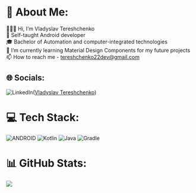 # 💫 About Me:
🙋🏻‍♂️ Hi, I’m Vladyslav Tereshchenko<br>👾 Self-taught Android developer<br>🎓 Bachelor of Automation and computer-integrated technologies<br>🌱 I’m currently learning Material Design Components for my future projects<br>📫 How to reach me - tereshchenko22dev@gmail.com


## 🌐 Socials:
![LinkedIn](https://img.shields.io/badge/LinkedIn-%230077B5.svg?logo=linkedin&logoColor=white)([Vladyslav Tereshchenko](https://www.linkedin.com/in/tereshchenko-vladyslav/)) 

# 💻 Tech Stack:
![ANDROID](https://img.shields.io/badge/android-%2320232a.svg?style=for-the-badge&logo=android&logoColor=%a4c639)  ![Kotlin](https://img.shields.io/badge/kotlin-%230095D5.svg?style=for-the-badge&logo=kotlin&logoColor=white)  ![Java](https://img.shields.io/badge/java-%23ED8B00.svg?style=for-the-badge&logo=java&logoColor=white) ![Gradle](https://img.shields.io/badge/Gradle-02303A.svg?style=for-the-badge&logo=Gradle&logoColor=white)
# 📊 GitHub Stats:
![](https://github-readme-stats.vercel.app/api?username=Tereshchenko22&theme=shades-of-purple&hide_border=false&include_all_commits=false&count_private=false)<br/>


<!-- Proudly created with GPRM ( https://gprm.itsvg.in ) -->
<!---
VladyslavTereshchenko/VladyslavTereshchenko is a ✨ special ✨ repository because its `README.md` (this file) appears on your GitHub profile.
You can click the Preview link to take a look at your changes.
--->
